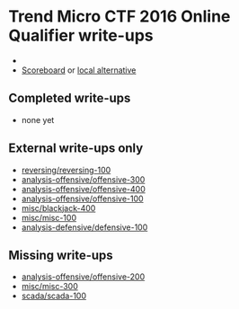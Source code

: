 # Trend Micro CTF 2016 Online Qualifier write-ups

* <TODO>
* [Scoreboard](TODO) or [local alternative](TODOLOCAL)

## Completed write-ups

* none yet

## External write-ups only

* [reversing/reversing-100](reversing/reversing-100)
* [analysis-offensive/offensive-300](analysis-offensive/offensive-300)
* [analysis-offensive/offensive-400](analysis-offensive/offensive-400)
* [analysis-offensive/offensive-100](analysis-offensive/offensive-100)
* [misc/blackjack-400](misc/blackjack-400)
* [misc/misc-100](misc/misc-100)
* [analysis-defensive/defensive-100](analysis-defensive/defensive-100)

## Missing write-ups

* [analysis-offensive/offensive-200](analysis-offensive/offensive-200)
* [misc/misc-300](misc/misc-300)
* [scada/scada-100](scada/scada-100)
